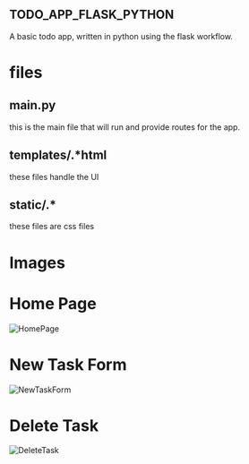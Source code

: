 TODO_APP_FLASK_PYTHON
---

A basic todo app, written in python using the flask workflow.

# files 
## main.py
this is the main file that will run and provide routes for the app.

## templates/.*html
these files handle the UI

## static/.*
these files are css files


# Images
# Home Page
![HomePage](./readme_imgs/img0.png)

# New Task Form
![NewTaskForm](./readme_imgs/img1.png)

# Delete Task
![DeleteTask](./readme_imgs/img2.png)